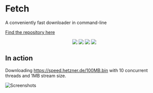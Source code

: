 # Fetch
A conveniently fast downloader in command-line

[Find the repository here](https://github.com/t0xic0der/fetch/)

<p align="center">
    <img src="https://img.shields.io/github/issues/t0xic0der/fetch?style=flat-square&logo=appveyor&color=teal">
    <img src="https://img.shields.io/github/forks/t0xic0der/fetch?style=flat-square&logo=appveyor&color=teal">
    <img src="https://img.shields.io/github/stars/t0xic0der/fetch?style=flat-square&logo=appveyor&color=teal">
    <img src="https://img.shields.io/github/license/t0xic0der/fetch?style=flat-square&logo=appveyor&color=teal">
</p>

## In action

Downloading https://speed.hetzner.de/100MB.bin with 10 concurrent threads and 1MB stream size.

![Screenshots](pics/apps/fetch/actvgifs.gif)
